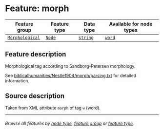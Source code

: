 # Feature: morph

Feature group | Feature type | Data type | Available for node types
---  | --- | --- | ---
[`Morphological`](featuresbygroup.md#morphological-features) | [`Node`](featuresbyfeaturetype.md#node-features) | [`string`](featuresbydatatype.md#string-datatype) | [`word`](featuresbynodetype.md#word-nodes)

## Feature description

Morphological tag according to Sandborg-Petersen morphology.

See [biblicalhumanities/Nestle1904/morph/parsing.txt](https://github.com/biblicalhumanities/Nestle1904/blob/master/morph/parsing.txt) for detailed information.

## Source description

Taken from XML attribute `morph` of tag `w` (word).

---
###### *Browse all features by [node type](featuresbynodetype.md#readme), [feature group](featuresbygroup.md#readme) or [feature type](featuresbyfeaturetype.md#readme).*
